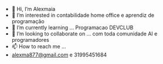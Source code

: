- 👋 Hi, I’m Alexmaia 
- 👀 I’m interested in contabilidade home office e aprendiz de programação 
- 🌱 I’m currently learning ... Programacao DEVCLUB
- 💞️ I’m looking to collaborate on ... com toda comunidade AI e programadores
- 📫 How to reach me ...
- alexma877@gmail.com e 31995451684


<!---
ALEXMA877/ALEXMA877 is a ✨ special ✨ repository because its `README.md` (this file) appears on your GitHub profile.
You can click the Preview link to take a look at your changes.
--->
